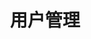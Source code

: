 ---
title: "用户管理"
linkTitle: "Document"
_build:
 render: false 
weight: 107
collapsible: true
# icon: "/images/icons/index/product-icon-storage.svg"
---